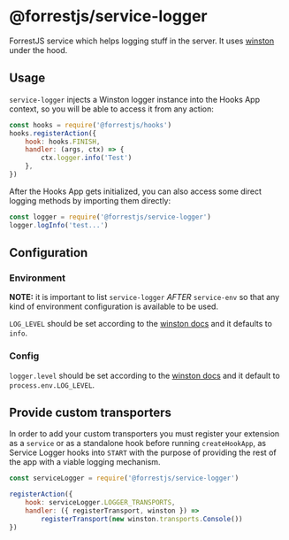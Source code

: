 # @forrestjs/service-logger

ForrestJS service which helps logging stuff in the server. 
It uses [winston](https://www.npmjs.com/package/winston) under the hood.

## Usage

`service-logger` injects a Winston logger instance into the Hooks App context, so you will be able
to access it from any action:

```js
const hooks = require('@forrestjs/hooks')
hooks.registerAction({
    hook: hooks.FINISH,
    handler: (args, ctx) => {
        ctx.logger.info('Test')
    },
})
```

After the Hooks App gets initialized, you can also access some direct logging methods
by importing them directly:

```js
const logger = require('@forrestjs/service-logger')
logger.logInfo('test...')
```

## Configuration

### Environment

**NOTE:** it is important to list `service-logger` _AFTER_ `service-env` so that any kind of environment
configuration is available to be used.

`LOG_LEVEL` should be set according to the [winston docs](https://www.npmjs.com/package/winston#logging-levels)
and it defaults to `info`.

### Config

`logger.level` should be set according to the [winston docs](https://www.npmjs.com/package/winston#logging-levels)
and it default to `process.env.LOG_LEVEL`.

## Provide custom transporters

In order to add your custom transporters you must register your extension as a `service` or as a standalone
hook before running `createHookApp`, as Service Logger hooks into `START` with the purpose of providing
the rest of the app with a viable logging mechanism.

```js
const serviceLogger = require('@forrestjs/service-logger')

registerAction({
    hook: serviceLogger.LOGGER_TRANSPORTS,
    handler: ({ registerTransport, winston }) =>
        registerTransport(new winston.transports.Console())
})
```


